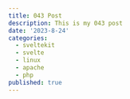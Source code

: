 ```yaml
---
title: 043 Post
description: This is my 043 post
date: '2023-8-24'
categories:
  - sveltekit
  - svelte
  - linux
  - apache
  - php
published: true
---
```


